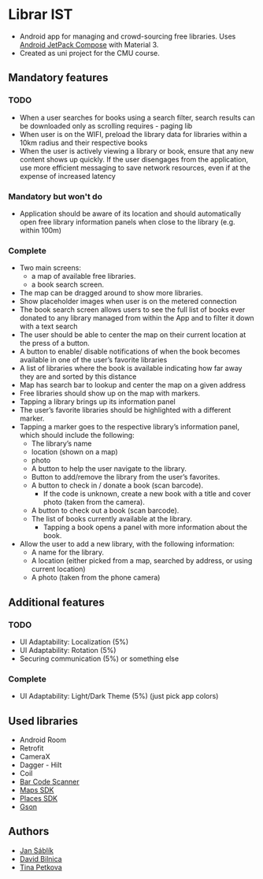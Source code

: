 # Librar IST

* Android app for managing and crowd-sourcing free libraries. Uses [Android JetPack Compose](https://developer.android.com/jetpack) with Material 3.
* Created as uni project for the CMU course.

## Mandatory features
### TODO
* When a user searches for books using a search filter, search results can be downloaded only as scrolling requires - paging lib
* When user is on the WIFI, preload the library data for libraries within a 10km radius and their respective books
* When the user is actively viewing a library or book, ensure that any new content shows up quickly. If the user disengages from the application, use more efficient messaging to save network resources, even if at the expense of increased latency


### Mandatory but won't do
* Application should be aware of its location and should automatically open free library information panels when close to the library (e.g. within 100m)

### Complete
* Two main screens: 
  * a map of available free libraries.
  * a book search screen.
* The map can be dragged around to show more libraries.
* Show placeholder images when user is on the metered connection
* The book search screen allows users to see the full list of books ever donated to any library managed from within the App and to filter it down with a text search
* The user should be able to center the map on their current location at the press of a button. 
* A button to enable/ disable notifications of when the book becomes available in one of the user’s favorite libraries
* A list of libraries where the book is available indicating how far away they are and sorted by this distance
* Map has search bar to lookup and center the map on a given address
*	Free libraries should show up on the map with markers. 
*	Tapping a library brings up its information panel
*	The user’s favorite libraries should be highlighted with a different marker. 
*	Tapping a marker goes to the respective library’s information panel, which should include the following: 
    *	The library’s name  
    *	location (shown on a map)
    *	photo
    *	A button to help the user navigate to the library. 
    *	Button to add/remove the library from the user’s favorites. 
    *	A button to check in / donate a book (scan barcode).
        *	If the code is unknown, create a new book with a title and cover photo (taken from the camera).
    *	A button to check out a book (scan barcode). 
    *	The list of books currently available at the library. 
        * Tapping a book opens a panel with more information about the book. 	
* Allow the user to add a new library, with the following information: 
    * A name for the library. 
    * A location (either picked from a map, searched by address, or using current location) 
    * A photo (taken from the phone camera) 

## Additional features
### TODO
* UI Adaptability: Localization (5%)
* UI Adaptability: Rotation (5%)
* Securing communication (5%) or something else
### Complete
* UI Adaptability: Light/Dark Theme (5%) (just pick app colors)


## Used libraries
* Android Room
* Retrofit
* CameraX
* Dagger - Hilt
* Coil
* [Bar Code Scanner](https://developers.google.com/ml-kit/vision/barcode-scanning/code-scanner)
* [Maps SDK](https://developers.google.com/maps/documentation/android-sdk/overview)
* [Places SDK](https://developers.google.com/maps/documentation/places/android-sdk/overview)
* [Gson](https://github.com/google/gson)


## Authors
* [Jan Sáblík](https://github.com/sablikj)
* [David Bilnica](https://github.com/dbilnica)
* [Tina Petkova](https://github.com/tina5kova)
